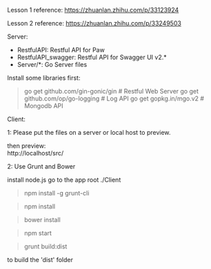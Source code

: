 Lesson 1 reference: https://zhuanlan.zhihu.com/p/33123924

Lesson 2 reference: https://zhuanlan.zhihu.com/p/33249503

Server:

* RestfulAPI: Restful API for Paw
* RestfulAPI_swagger: Restful API for Swagger UI v2.\*
* Server/\*: Go Server files

Install some libraries first:

> go get github.com/gin-gonic/gin # Restful Web Server
> go get github.com/op/go-logging # Log API
> go get gopkg.in/mgo.v2 # Mongodb API

Client:

1: Please put the files on a server or local host to preview.

then preview:  
http://localhost/src/

2: Use Grunt and Bower

install node.js
go to the app root ./Client

> npm install -g grunt-cli

> npm install

> bower install

> npm start

> grunt build:dist

to build the 'dist' folder
